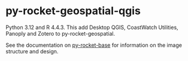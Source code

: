 # py-rocket-geospatial-qgis

Python 3.12 and R 4.4.3. This add Desktop QGIS, CoastWatch Utilities, Panoply and Zotero to py-rocket-geospatial.

See the documentation on [py-rocket-base](https://nmfs-opensci.github.io/py-rocket-base/) for information on the image structure and design.